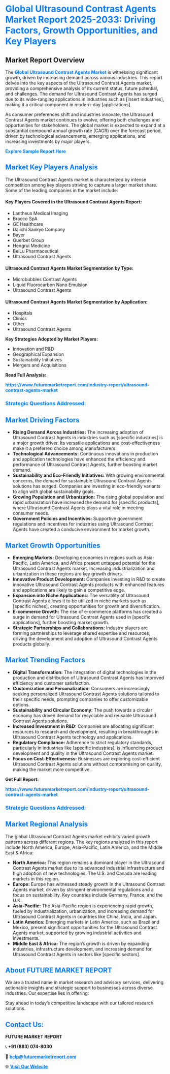 <h1 style="color: #007BFF;">Global Ultrasound Contrast Agents Market Report 2025-2033: Driving Factors, Growth Opportunities, and Key Players</h1>

<section id="overview">
<h2>Market Report Overview</h2>
<p>The <a href="https://www.futuremarketreport.com/industry-report/ultrasound-contrast-agents-market" style="color: #007BFF; text-decoration: none;"><strong>Global Ultrasound Contrast Agents Market</strong></a> is witnessing significant growth, driven by increasing demand across various industries. This report delves into the key aspects of the Ultrasound Contrast Agents market, providing a comprehensive analysis of its current status, future potential, and challenges. The demand for Ultrasound Contrast Agents has surged due to its wide-ranging applications in industries such as [insert industries], making it a critical component in modern-day [applications].</p>
<p>As consumer preferences shift and industries innovate, the Ultrasound Contrast Agents market continues to evolve, offering both challenges and opportunities for stakeholders. The global market is expected to expand at a substantial compound annual growth rate (CAGR) over the forecast period, driven by technological advancements, emerging applications, and increasing investments by major players.</p>
</section>

<section id="overview">
<p><a href="https://www.futuremarketreport.com/request-sample/reportId=100172" style="color: #007BFF; text-decoration: none;"><strong>Explore Sample Report Here</strong></a></p>
</section>

<section id="key-players">
<h2 style="color: #007BFF;">Market Key Players Analysis</h2>
<p>The Ultrasound Contrast Agents market is characterized by intense competition among key players striving to capture a larger market share. Some of the leading companies in the market include:</p>
<h4>Key Players Covered in the Ultrasound Contrast Agents Report:</h4>
<ul><li>Lantheus Medical Imaging</li><li>Bracco SpA</li><li>GE Healthcare</li><li>Daiichi Sankyo Company</li><li>Bayer</li><li>Guerbet Group</li><li>Hengrui Medicine</li><li>BeiLu Pharmaceutical</li><li>Ultrasound Contrast Agents</li></ul>
<h4>Ultrasound Contrast Agents Market Segmentation by Type:</h4>
<ul><li>Microbubbles Contrast Agents</li><li>Liquid Fluorocarbon Nano Emulsion</li><li>Ultrasound Contrast Agents</li></ul>

<h4>Ultrasound Contrast Agents Market Segmentation by Application:</h4>
<ul><li>Hospitals</li><li>Clinics</li><li>Other</li><li>Ultrasound Contrast Agents</li></ul>
<p><strong>Key Strategies Adopted by Market Players:</strong></p>
<ul>
<li>Innovation and R&D</li>
<li>Geographical Expansion</li>
<li>Sustainability Initiatives</li>
<li>Mergers and Acquisitions</li>
</ul>
</section>

<section>
<p><strong>Read Full Analysis: </strong></p><a href="https://www.futuremarketreport.com/industry-report/ultrasound-contrast-agents-market" style="color: #007BFF; text-decoration: none;"><strong>https://www.futuremarketreport.com/industry-report/ultrasound-contrast-agents-market</strong></a>
<h3 style="color: #007BFF;">Strategic Questions Addressed:</h3>
</section>

<section id="driving-factors">
<h2 style="color: #007BFF;">Market Driving Factors</h2>
<ul>
<li><strong>Rising Demand Across Industries:</strong> The increasing adoption of Ultrasound Contrast Agents in industries such as [specific industries] is a major growth driver. Its versatile applications and cost-effectiveness make it a preferred choice among manufacturers.</li>
<li><strong>Technological Advancements:</strong> Continuous innovations in production and application technologies have enhanced the efficiency and performance of Ultrasound Contrast Agents, further boosting market demand.</li>
<li><strong>Sustainability and Eco-Friendly Initiatives:</strong> With growing environmental concerns, the demand for sustainable Ultrasound Contrast Agents solutions has surged. Companies are investing in eco-friendly variants to align with global sustainability goals.</li>
<li><strong>Growing Population and Urbanization:</strong> The rising global population and rapid urbanization have increased the demand for [specific products], where Ultrasound Contrast Agents plays a vital role in meeting consumer needs.</li>
<li><strong>Government Policies and Incentives:</strong> Supportive government regulations and incentives for industries using Ultrasound Contrast Agents have created a conducive environment for market growth.</li>
</ul>
</section>

<section id="growth-opportunities">
<h2 style="color: #007BFF;">Market Growth Opportunities</h2>
<ul>
<li><strong>Emerging Markets:</strong> Developing economies in regions such as Asia-Pacific, Latin America, and Africa present untapped potential for the Ultrasound Contrast Agents market. Increasing industrialization and urbanization in these regions are key growth drivers.</li>
<li><strong>Innovative Product Development:</strong> Companies investing in R&D to create innovative Ultrasound Contrast Agents products with enhanced features and applications are likely to gain a competitive edge.</li>
<li><strong>Expansion into Niche Applications:</strong> The versatility of Ultrasound Contrast Agents allows it to be utilized in niche markets such as [specific niches], creating opportunities for growth and diversification.</li>
<li><strong>E-commerce Growth:</strong> The rise of e-commerce platforms has created a surge in demand for Ultrasound Contrast Agents used in [specific applications], further boosting market growth.</li>
<li><strong>Strategic Partnerships and Collaborations:</strong> Industry players are forming partnerships to leverage shared expertise and resources, driving the development and adoption of Ultrasound Contrast Agents products globally.</li>
</ul>
</section>

<section id="trending-factors">
<h2 style="color: #007BFF;">Market Trending Factors</h2>
<ul>
<li><strong>Digital Transformation:</strong> The integration of digital technologies in the production and distribution of Ultrasound Contrast Agents has improved efficiency and customer satisfaction.</li>
<li><strong>Customization and Personalization:</strong> Consumers are increasingly seeking personalized Ultrasound Contrast Agents solutions tailored to their specific needs, prompting companies to offer customizable options.</li>
<li><strong>Sustainability and Circular Economy:</strong> The push towards a circular economy has driven demand for recyclable and reusable Ultrasound Contrast Agents solutions.</li>
<li><strong>Increased Investment in R&D:</strong> Companies are allocating significant resources to research and development, resulting in breakthroughs in Ultrasound Contrast Agents technology and applications.</li>
<li><strong>Regulatory Compliance:</strong> Adherence to strict regulatory standards, particularly in industries like [specific industries], is influencing product development and quality in the Ultrasound Contrast Agents market.</li>
<li><strong>Focus on Cost-Effectiveness:</strong> Businesses are exploring cost-efficient Ultrasound Contrast Agents solutions without compromising on quality, making the market more competitive.</li>
</ul>
</section>

<section>
<p><strong>Get Full Report: </strong></p><a href="https://www.futuremarketreport.com/industry-report/ultrasound-contrast-agents-market" style="color: #007BFF; text-decoration: none;"><strong>https://www.futuremarketreport.com/industry-report/ultrasound-contrast-agents-market</strong></a>
<h3 style="color: #007BFF;">Strategic Questions Addressed:</h3>
</section>


<section id="regional-analysis">
<h2 style="color: #007BFF;">Market Regional Analysis</h2>
<p>The global Ultrasound Contrast Agents market exhibits varied growth patterns across different regions. The key regions analyzed in this report include North America, Europe, Asia-Pacific, Latin America, and the Middle East & Africa:</p>
<ul>
<li><strong>North America:</strong> This region remains a dominant player in the Ultrasound Contrast Agents market due to its advanced industrial infrastructure and high adoption of new technologies. The U.S. and Canada are leading markets in this region.</li>
<li><strong>Europe:</strong> Europe has witnessed steady growth in the Ultrasound Contrast Agents market, driven by stringent environmental regulations and a focus on sustainability. Key countries include Germany, France, and the U.K.</li>
<li><strong>Asia-Pacific:</strong> The Asia-Pacific region is experiencing rapid growth, fueled by industrialization, urbanization, and increasing demand for Ultrasound Contrast Agents in countries like China, India, and Japan.</li>
<li><strong>Latin America:</strong> Emerging markets in Latin America, such as Brazil and Mexico, present significant opportunities for the Ultrasound Contrast Agents market, supported by growing industrial activities and investments.</li>
<li><strong>Middle East & Africa:</strong> The region’s growth is driven by expanding industries, infrastructure development, and increasing demand for Ultrasound Contrast Agents in sectors like [specific sectors].</li>
</ul>
</section>

<footer>
<h2 style="color: #007BFF;">About FUTURE MARKET REPORT</h2>
<p>We are a trusted name in market research and advisory services, delivering actionable insights and strategic support to businesses across diverse industries. Our expertise lies in offering:</p>

<p>Stay ahead in today’s competitive landscape with our tailored research solutions.</p>

<h2 style="color: #007BFF;">Contact Us:</h2>
<p><strong>FUTURE MARKET REPORT</strong></p>
<p>📞 <strong>+91 (883) 074-8030</strong></p>
<p>📧 <strong><a href="mailto:help@futuremarketreport.com" style="color: #007BFF;">help@futuremarketreport.com</a></strong></p>
<p>🌐 <strong><a href="https://www.futuremarketreport.com/" style="color: #007BFF;">Visit Our Website</a></strong></p>
</footer>